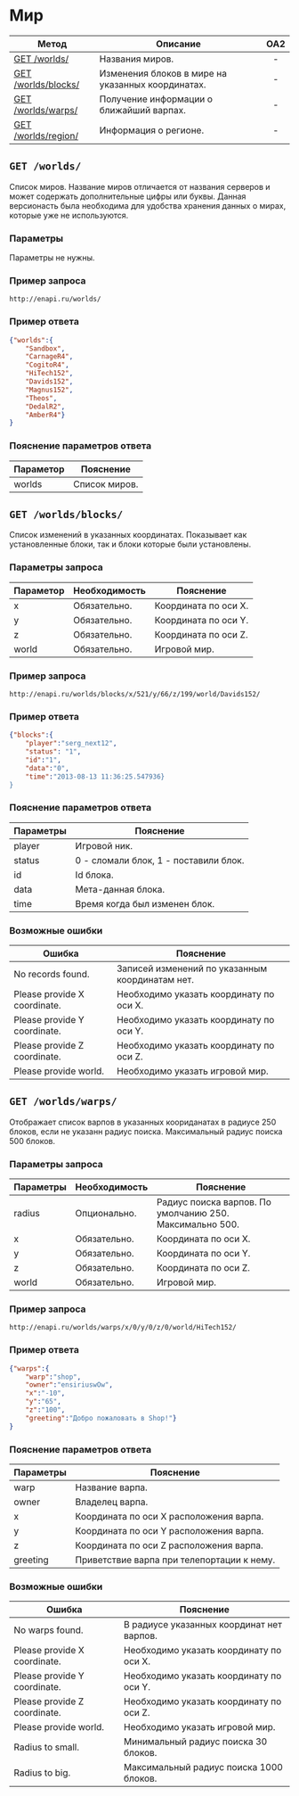 Мир
==========

| Метод | Описание | OA2 |
| ----- | -------- |:---:|
| [GET /worlds/](worlds.md) | Названия миров. | - |
| [GET /worlds/blocks/](worlds.md) | Изменения блоков в мире на указанных координатах. | - |
| [GET /worlds/warps/](worlds.md) | Получение информации о ближайший варпах. | - |
| [GET /worlds/region/](worlds.md) | Информация о регионе. | - |

## ``` GET /worlds/ ``` 
Список миров. Название миров отличается от названия серверов и может содержать дополнительные цифры или буквы.
Данная версионасть была необходима для удобства хранения данных о мирах, которые уже не используются.

### Параметры

Параметры не нужны.

### Пример запроса
``` 
http://enapi.ru/worlds/
```
### Пример ответа 
```json 
{"worlds":{
    "Sandbox",
    "CarnageR4",
    "CogitoR4",
    "HiTech152",
    "Davids152",
    "Magnus152",
    "Theos",
    "DedalR2",
    "AmberR4"}
}
```
### Пояснение параметров ответа
| Параметор | Пояснение |
| --------- | --------- |
| worlds    | Список миров. |

## ``` GET /worlds/blocks/ ``` 
Список изменений в указанных координатах. Показывает как установленные блоки, так и блоки которые были установлены.

### Параметры запроса

| Параметор | Необходимость | Пояснение |
| --------- | ------------- | --------- |
| x         | Обязательно.   | Координата по оси X. |
| y         | Обязательно.   | Координата по оси Y. |
| z         | Обязательно.   | Координата по оси Z. |
| world     | Обязательно.   | Игровой мир. |


### Пример запроса
``` 
http://enapi.ru/worlds/blocks/x/521/y/66/z/199/world/Davids152/
```
### Пример ответа 
```json 
{"blocks":{
    "player":"serg_next12",
    "status": "1",
    "id":"1",
    "data":"0",
    "time":"2013-08-13 11:36:25.547936}
}
```

### Пояснение параметров ответа
| Параметры | Пояснение |
| --------- | --------- |
| player    | Игровой ник. |
| status    | 0 - сломали блок, 1 - поставили блок. |
| id        | Id блока. |
| data      | Мета-данная блока. |
| time      | Время когда был изменен блок. |

### Возможные ошибки
| Ошибка | Пояснение |
| ------ | --------- |
| No records found. | Записей изменений по указанным координатам нет. |
| Please provide X coordinate. | Необходимо указать координату по оси X. |
| Please provide Y coordinate. | Необходимо указать координату по оси Y. |
| Please provide Z coordinate. | Необходимо указать координату по оси Z. |
| Please provide world. | Необходимо указать игровой мир. |

## ``` GET /worlds/warps/ ``` 
Отображает список варпов в указанных коориданатах в радиусе 250 блоков, если не указанн радиус поиска.
Максимальный радиус поиска 500 блоков.

### Параметры запроса

| Параметры | Необходимость | Пояснение |
| --------- | ------------- | --------- |
| radius    | Опционально.  | Радиус поиска варпов. По умолчанию 250. Максимально 500. |
| x         | Обязательно.  | Координата по оси X. |
| y         | Обязательно.  | Координата по оси Y. |
| z         | Обязательно.  | Координата по оси Z. |
| world     | Обязательно.  | Игровой мир. |


### Пример запроса
``` 
http://enapi.ru/worlds/warps/x/0/y/0/z/0/world/HiTech152/
```
### Пример ответа 
```json 
{"warps":{
    "warp":"shop",
    "owner":"ensiriuswOw",
    "x":"-10",
    "y":"65",
    "z":"100",
    "greeting":"Добро пожаловать в Shop!"}
}
```

### Пояснение параметров ответа
| Параметры | Пояснение |
| --------- | --------- |
| warp      | Название варпа. |
| owner     | Владелец варпа. |
| x         | Координата по оси X расположения варпа. |
| y         | Координата по оси Y расположения варпа. |
| z         | Координата по оси Z расположения варпа. |
| greeting  | Приветствие варпа при телепортации к нему. |

### Возможные ошибки
| Ошибка | Пояснение |
| ------ | --------- |
| No warps found. | В радиусе указанных координат нет варпов. |
| Please provide X coordinate. | Необходимо указать координату по оси X. |
| Please provide Y coordinate. | Необходимо указать координату по оси Y. |
| Please provide Z coordinate. | Необходимо указать координату по оси Z. |
| Please provide world. | Необходимо указать игровой мир. |
| Radius to small. | Минимальный радиус поиска 30 блоков. |
| Radius to big. | Максимальный радиус поиска 1000 блоков. |






